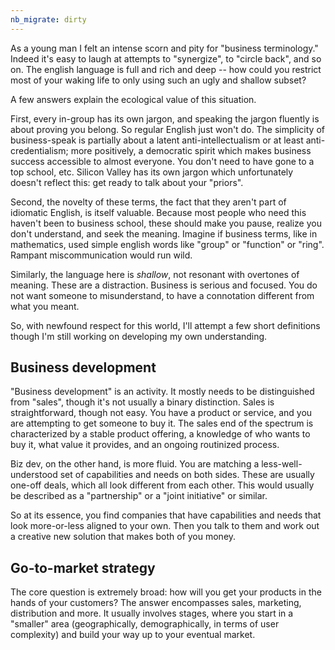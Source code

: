 ```yaml
---
nb_migrate: dirty
---
```


As a young man I felt an intense scorn and pity for "business terminology." Indeed it's easy to laugh at attempts to "synergize", to "circle back", and so on. The english language is full and rich and deep -- how could you restrict most of your waking life to only using such an ugly and shallow subset?

A few answers explain the ecological value of this situation. 

First, every in-group has its own jargon, and speaking the jargon fluently is about proving you belong. So regular English just won't do. The simplicity of business-speak is partially about a latent anti-intellectualism or at least anti-credentialism; more positively, a democratic spirit which makes business success accessible to almost everyone. You don't need to have gone to a top school, etc. Silicon Valley has its own jargon which unfortunately doesn't reflect this: get ready to talk about your "priors". 

Second, the novelty of these terms, the fact that they aren't part of idiomatic English, is itself valuable. Because most people who need this haven't been to business school, these should make you pause, realize you don't understand, and seek the meaning. Imagine if business terms, like in mathematics, used simple english words like "group" or "function" or "ring". Rampant miscommunication would run wild.

Similarly, the language here is *shallow*, not resonant with overtones of meaning. These are a distraction. Business is serious and focused. You do not want someone to misunderstand, to have a connotation different from what you meant.

So, with newfound respect for this world, I'll attempt a few short definitions though I'm still working on developing my own understanding.

## Business development

"Business development" is an activity. It mostly needs to be distinguished from "sales", though it's not usually a binary distinction. Sales is straightforward, though not easy. You have a product or service, and you are attempting to get someone to buy it. The sales end of the spectrum is characterized by a stable product offering, a knowledge of who wants to buy it, what value it provides, and an ongoing routinized process.

Biz dev, on the other hand, is more fluid. You are matching a less-well-understood set of capabilities and needs on both sides. These are usually one-off deals, which all look different from each other. This would usually be described as a "partnership" or a "joint initiative" or similar.

So at its essence, you find companies that have capabilities and needs that look more-or-less aligned to your own. Then you talk to them and work out a creative new solution that makes both of you money.

## Go-to-market strategy

The core question is extremely broad: how will you get your products in the hands of your customers? The answer encompasses sales, marketing, distribution and more. It usually involves stages, where you start in a "smaller" area (geographically, demographically, in terms of user complexity) and build your way up to your eventual market.
